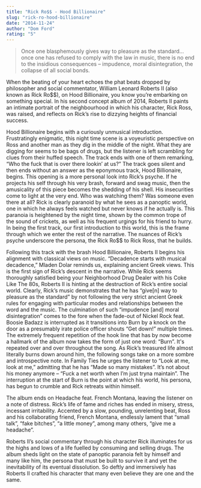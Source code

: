 ```yaml
---
title: "Rick Ro$$ - Hood Billionaire"
slug: "rick-ro-hood-billionaire"
date: "2014-11-24"
author: "Dom Ford"
rating: "5"
---
```


> Once one blasphemously gives way to pleasure as the standard… once one has refused to comply with the law in music, there is no end to the insidious consequences – impudence, moral disintegration, the collapse of all social bonds.

When the beating of your heart echoes the phat beats dropped by philosopher and social commentator, William Leonard Roberts II (also known as Rick Ro$$), on Hood Billionaire, you know you’re embarking on something special. In his second concept album of 2014, Roberts II paints an intimate portrait of the neighbourhood in which his character, Rick Ross, was raised, and reflects on Rick’s rise to dizzying heights of financial success.

Hood Billionaire begins with a curiously unmusical introduction. Frustratingly enigmatic, this night time scene is a voyeuristic perspective on Ross and another man as they dig in the middle of the night. What they are digging for seems to be bags of drugs, but the listener is left scrambling for clues from their huffed speech. The track ends with one of them remarking, “Who the fuck that is over there lookin’ at us?” The track goes silent and then ends without an answer as the eponymous track, Hood Billionaire, begins. This opening is a more personal look into Rick’s psyche. If he projects his self through his very brash, forward and swag music, then the amusicality of this piece becomes the shedding of his shell. His insecurities come to light at the very end. Who was watching them? Was someone even there at all? Rick is clearly paranoid by what he sees as a panoptic world, one in which he always feels watched but never knows if he actually is. This paranoia is heightened by the night time, shown by the common trope of the sound of crickets, as well as his frequent urgings for his friend to hurry. In being the first track, our first introduction to this world, this is the frame through which we enter the rest of the narrative. The nuances of Rick’s psyche underscore the persona, the Rick Ro$$ to Rick Ross, that he builds.

Following this track with the brash Hood Billionaire, Roberts II begins his alignment with classical views on music. “Decadence starts with musical decadence,” Mladen Dolar reminds us, explaining ancient Greek views. This is the first sign of Rick’s descent in the narrative. While Rick seems thoroughly satisfied being your Neighborhood Drug Dealer with his Coke Like The 80s, Roberts II is hinting at the destruction of Rick’s entire social world. Clearly, Rick’s music demonstrates that he has “give\[n\] way to pleasure as the standard” by not following the very strict ancient Greek rules for engaging with particular modes and relationships between the word and the music. The culmination of such “impudence \[and\] moral disintegration” comes to the fore when the fade-out of Nickel Rock feat. Boosie Badazz is interrupted as it transitions into Burn by a knock on the door as a presumably irate police officer shouts “Get down!” multiple times. The extremely frequent repetition of the hook line that has by now become a hallmark of the album now takes the form of just one word: “Burn”. It's repeated over and over throughout the song. As Rick’s treasured life almost literally burns down around him, the following songs take on a more sombre and introspective note. In Family Ties he urges the listener to “Look at me, look at me,” admitting that he has “Made so many mistakes”. It’s not about his money anymore – “Fuck a net worth when I’m just tryna maintain”. The interruption at the start of Burn is the point at which his world, his persona, has begun to crumble and Rick retreats within himself.

The album ends on Headache feat. French Montana, leaving the listener on a note of distress. Rick’s life of fame and riches has ended in misery, stress, incessant irritability. Accented by a slow, pounding, unrelenting beat, Ross and his collaborating friend, French Montana, endlessly lament that “small talk”, “fake bitches”, “a little money”, among many others, “give me a headache”.

Roberts II’s social commentary through his character Rick illuminates for us the highs and lows of a life fuelled by consuming and selling drugs. The album sheds light on the state of panoptic paranoia felt by himself and many like him, the persona that must be built to survive it and yet the inevitability of its eventual dissolution. So deftly and immersively has Roberts II crafted his character that many even believe they are one and the same.
